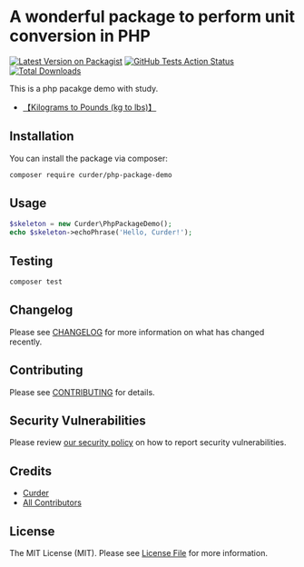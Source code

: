 # A wonderful package to perform unit conversion in PHP

[![Latest Version on Packagist](https://img.shields.io/packagist/v/curder/php-package-demo.svg?style=flat-square)](https://packagist.org/packages/curder/php-package-demo)
[![GitHub Tests Action Status](https://img.shields.io/github/workflow/status/curder/php-package-demo/Tests?label=tests)](https://github.com/curder/php-package-demo/actions?query=workflow%3ATests+branch%3Amaster)
[![Total Downloads](https://img.shields.io/packagist/dt/curder/php-package-demo.svg?style=flat-square)](https://packagist.org/packages/curder/php-package-demo)


This is a php pacakge demo with study.

- [【Kilograms to Pounds (kg to lbs)】](https://www.metric-conversions.org/weight/kilograms-to-pounds.htm)


## Installation

You can install the package via composer:

```bash
composer require curder/php-package-demo
```

## Usage

```php
$skeleton = new Curder\PhpPackageDemo();
echo $skeleton->echoPhrase('Hello, Curder!');
```

## Testing

```bash
composer test
```

## Changelog

Please see [CHANGELOG](CHANGELOG.md) for more information on what has changed recently.

## Contributing

Please see [CONTRIBUTING](.github/CONTRIBUTING.md) for details.

## Security Vulnerabilities

Please review [our security policy](../../security/policy) on how to report security vulnerabilities.

## Credits

- [Curder](https://github.com/curder)
- [All Contributors](../../contributors)

## License

The MIT License (MIT). Please see [License File](LICENSE.md) for more information.
